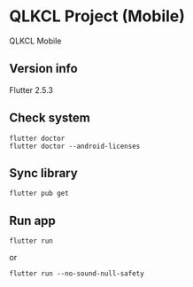 # QLKCL Project (Mobile)

QLKCL Mobile


## Version info
Flutter 2.5.3

## Check system
```
flutter doctor
flutter doctor --android-licenses
```

## Sync library
```
flutter pub get
```

## Run app
```
flutter run
```
or
```
flutter run --no-sound-null-safety
```